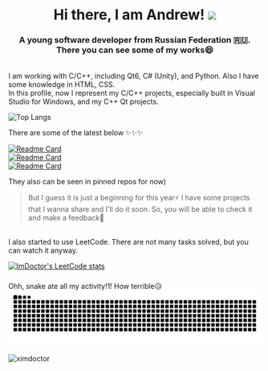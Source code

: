<!--
**xImDoctor/xImDoctor** is a ✨ _special_ ✨ repository because its `README.md` (this file) appears on your GitHub profile.

Here are some ideas to get you started:

- 🔭 I’m currently working on ...
- 🌱 I’m currently learning ...
- 👯 I’m looking to collaborate on ...
- 🤔 I’m looking for help with ...
- 💬 Ask me about ...
- 📫 How to reach me: ...
- 😄 Pronouns: ...
- ⚡ Fun fact: ...
-->

<!-- ok, let's start... -->
<h1 align="center">Hi there, I am Andrew!
<img src="https://github.com/blackcater/blackcater/raw/main/images/Hi.gif" height="32"/></h1>
<h3 align="center">A young software developer from Russian Federation 🇷🇺.<br>There you can see some of my works😄</h3>

<p align="left"> <br>
I am working with C/C++, including Qt6, C# (Unity), and Python. Also I have some knowledge in HTML, CSS. 
<br>In this profile, now I represent my C/C++ projects, especially built in Visual Studio for Windows, and my C++ Qt projects. 
</p>


![Top Langs](https://github-readme-stats.vercel.app/api/top-langs/?username=xImDoctor&theme=dark)

There are some of the latest below ✨✨✨

[![Readme Card](https://github-readme-stats.vercel.app/api/pin/?username=xImDoctor&repo=SnakeConsoleGame&theme=dark)](https://github.com/xImDoctor/SnakeConsoleGame)
<br>
[![Readme Card](https://github-readme-stats.vercel.app/api/pin/?username=xImDoctor&repo=GuessTheWordGame&theme=dark)](https://github.com/xImDoctor/GuessTheWordGame)
<br>
[![Readme Card](https://github-readme-stats.vercel.app/api/pin/?username=xImDoctor&repo=docVector&theme=dark)](https://github.com/xImDoctor/docVector) 

They also can be seen in pinned repos for now)
> But I guess it is just a beginning for this year⚡
> I have some projects that I wanna share and I'll do it soon. So, you will be able to check it and make a feedback💬

<br>
I also started to use LeetCode. There are not many tasks solved, but you can watch it anyway.

[![ImDoctor's LeetCode stats](https://leetcode-stats-six.vercel.app/api?username=ImDoctor&theme=dark)](https://github.com/xImDoctor/leetcode-stats)

###
Ohh, snake ate all my activity!1! How terrible😥
<img src="https://raw.githubusercontent.com/xImDoctor/xImDoctor/output/github-contribution-grid-snake-dark.svg" alt="snake" />


<p align="left"> <img src="https://komarev.com/ghpvc/?username=ximdoctor&label=Profile%20views&color=0e75b6&style=flat" alt="ximdoctor" /> </p>
<!-- <p align="left"> <a href="https://github.com/ryo-ma/github-profile-trophy"><img src="https://github-profile-trophy.vercel.app/?username=ximdoctor" alt="ximdoctor" /></a> </p> -->


